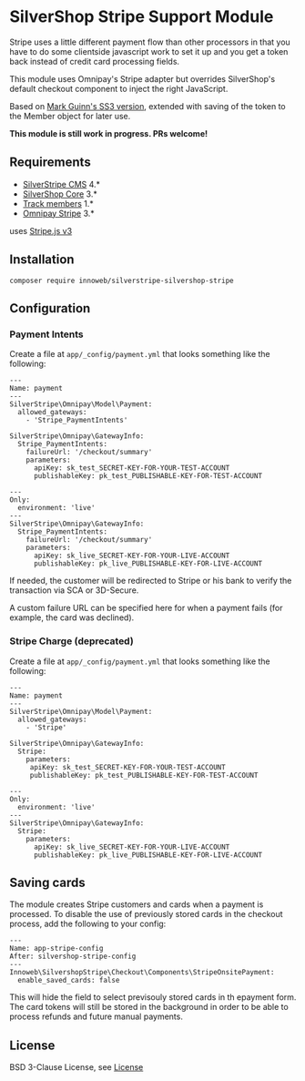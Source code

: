 # SilverShop Stripe Support Module

Stripe uses a little different payment flow than other processors in that you have to do some clientside javascript work to set it up and you get a token back instead of credit card processing fields.

This module uses Omnipay's Stripe adapter but overrides SilverShop's default checkout component to inject the right JavaScript.

Based on [Mark Guinn's SS3 version](https://github.com/markguinn/silvershop-stripe), extended with saving of the token to the Member object for later use.

**This module is still work in progress. PRs welcome!**

## Requirements

* [SilverStripe CMS](https://github.com/silverstripe/silverstripe-cms) 4.*
* [SilverShop Core](https://github.com/silvershop/silvershop-core/) 3.*
* [Track members](https://github.com/gordonbanderson/silverstripe-track-member) 1.*
* [Omnipay Stripe](https://github.com/thephpleague/omnipay-stripe) 3.*

uses [Stripe.js v3](https://stripe.com/docs/stripe-js) 

## Installation

```
composer require innoweb/silverstripe-silvershop-stripe
```

## Configuration
### Payment Intents
Create a file at `app/_config/payment.yml` that looks something like the following:

```
---
Name: payment
---
SilverStripe\Omnipay\Model\Payment:
  allowed_gateways:
    - 'Stripe_PaymentIntents'

SilverStripe\Omnipay\GatewayInfo:
  Stripe_PaymentIntents:
	failureUrl: '/checkout/summary'
    parameters:
      apiKey: sk_test_SECRET-KEY-FOR-YOUR-TEST-ACCOUNT
      publishableKey: pk_test_PUBLISHABLE-KEY-FOR-TEST-ACCOUNT

---
Only:
  environment: 'live'
---
SilverStripe\Omnipay\GatewayInfo:
  Stripe_PaymentIntents:
	failureUrl: '/checkout/summary'
    parameters:
      apiKey: sk_live_SECRET-KEY-FOR-YOUR-LIVE-ACCOUNT
      publishableKey: pk_live_PUBLISHABLE-KEY-FOR-LIVE-ACCOUNT
```

If needed, the customer will be redirected to Stripe or his bank to verify the transaction via SCA or 3D-Secure. 

A custom failure URL can be specified here for when a payment fails (for example, the card was declined).

### Stripe Charge (deprecated)
Create a file at `app/_config/payment.yml` that looks something like the following:

```
---
Name: payment
---
SilverStripe\Omnipay\Model\Payment:
  allowed_gateways:
    - 'Stripe'

SilverStripe\Omnipay\GatewayInfo:
  Stripe:
    parameters:
     apiKey: sk_test_SECRET-KEY-FOR-YOUR-TEST-ACCOUNT
     publishableKey: pk_test_PUBLISHABLE-KEY-FOR-TEST-ACCOUNT

---
Only:
  environment: 'live'
---
SilverStripe\Omnipay\GatewayInfo:
  Stripe:
    parameters:
      apiKey: sk_live_SECRET-KEY-FOR-YOUR-LIVE-ACCOUNT
      publishableKey: pk_live_PUBLISHABLE-KEY-FOR-LIVE-ACCOUNT
```


## Saving cards

The module creates Stripe customers and cards when a payment is processed. To disable the use of previously stored cards in the checkout process, add the following to your config:

```
---
Name: app-stripe-config
After: silvershop-stripe-config
---
Innoweb\SilvershopStripe\Checkout\Components\StripeOnsitePayment:
  enable_saved_cards: false
```

This will hide the field to select previsouly stored cards in th epayment form. The card tokens will still be stored in the background in order to be able to process refunds and future manual payments.

## License

BSD 3-Clause License, see [License](license.md)
